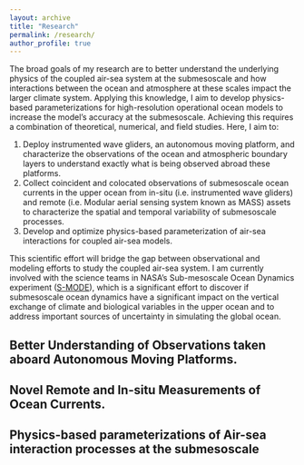 ```yaml
---
layout: archive
title: "Research"
permalink: /research/
author_profile: true
---
```


The broad goals of my research are to better understand the underlying physics of the coupled air-sea system at the submesoscale and how interactions between the ocean and atmosphere at these scales impact the larger climate system. Applying this knowledge, I aim to develop physics-based parameterizations for high-resolution operational ocean models to increase the model’s accuracy at the submesoscale. Achieving this requires a combination of theoretical, numerical, and field studies. Here, I aim to: 

1. Deploy instrumented wave gliders, an autonomous moving platform, and characterize the observations of the ocean and atmospheric boundary layers to understand exactly what is being observed abroad these platforms. 
2. Collect coincident and colocated observations of submesoscale ocean currents in the upper ocean from in-situ (i.e. instrumented wave gliders) and remote (i.e. Modular aerial sensing system known as MASS) assets to characterize the spatial and temporal variability of submesoscale processes. 
3. Develop and optimize physics-based parameterization of air-sea interactions for coupled air-sea models.

This scientific effort will bridge the gap between observational and modeling efforts to study the coupled air-sea system. I am currently involved with the science teams in NASA’s Sub-mesoscale Ocean Dynamics experiment ([S-MODE](https://espo.nasa.gov/s-mode/content/S-MODE)), which is a significant effort to discover if submesoscale ocean dynamics have a significant impact on the vertical exchange of climate and biological variables in the upper ocean and to address important sources of uncertainty in simulating the global ocean. 

## Better Understanding of Observations taken aboard Autonomous Moving Platforms.


## Novel Remote and In-situ Measurements of Ocean Currents. 


## Physics-based parameterizations of Air-sea interaction processes at the submesoscale


